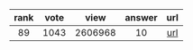 
| rank | vote | view | answer | url |
|:-:|:-:|:-:|:-:|:-:|
|89|1043|2606968|10| [url](http://stackoverflow.com/questions/961632/converting-integer-to-string-in-python) |
